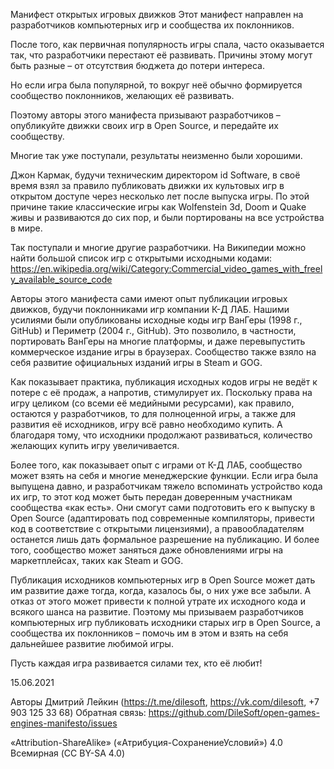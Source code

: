 Манифест открытых игровых движков
Этот манифест направлен на разработчиков компьютерных игр и сообщества их поклонников.

После того, как первичная популярность игры спала, часто оказывается так, что разработчики перестают её развивать. Причины этому могут быть разные – от отсутствия бюджета до потери интереса.

Но если игра была популярной, то вокруг неё обычно формируется сообщество поклонников, желающих её развивать.

Поэтому авторы этого манифеста призывают разработчиков – опубликуйте движки своих игр в Open Source, и передайте их сообществу.

Многие так уже поступали, результаты неизменно были хорошими.

Джон Кармак, будучи техническим директором id Software, в своё время взял за правило публиковать движки их культовых игр в открытом доступе через несколько лет после выпуска игры. По этой причине такие классические игры как Wolfenstein 3d, Doom и Quake живы и развиваются до сих пор, и были портированы на все устройства в мире.

Так поступали и многие другие разработчики. На Википедии можно найти большой список игр с открытыми исходными кодами: https://en.wikipedia.org/wiki/Category:Commercial_video_games_with_freely_available_source_code

Авторы этого манифеста сами имеют опыт публикации игровых движков, будучи поклонниками игр компании К-Д ЛАБ. Нашими усилиями были опубликованы исходные коды игр ВанГеры (1998 г., GitHub) и Периметр (2004 г., GitHub). Это позволило, в частности, портировать ВанГеры на многие платформы, и даже перевыпустить коммерческое издание игры в браузерах. Сообщество также взяло на себя развитие официальных изданий игры в Steam и GOG.

Как показывает практика, публикация исходных кодов игры не ведёт к потере с её продаж, а напротив, стимулирует их. Поскольку права на игру целиком (со всеми её медийными ресурсами), как правило, остаются у разработчиков, то для полноценной игры, а также для развития её исходников, игру всё равно необходимо купить. А благодаря тому, что исходники продолжают развиваться, количество желающих купить игру увеличивается.

Более того, как показывает опыт с играми от К-Д ЛАБ, сообщество может взять на себя и многие менеджерские функции. Если игра была выпущена давно, и разработчикам тяжело вспоминать устройство кода их игр, то этот код может быть передан доверенным участникам сообщества «как есть». Они смогут сами подготовить его к выпуску в Open Source (адаптировать под современные компиляторы, привести код в соответствие с открытыми лицензиями), а правообладателям останется лишь дать формальное разрешение на публикацию. И более того, сообщество может заняться даже обновлениями игры на маркетплейсах, таких как Steam и GOG.

Публикация исходников компьютерных игр в Open Source может дать им развитие даже тогда, когда, казалось бы, о них уже все забыли. А отказ от этого может привести к полной утрате их исходного кода и всякого шанса на развитие. Поэтому мы призываем разработчиков компьютерных игр публиковать исходники старых игр в Open Source, а сообщества их поклонников – помочь им в этом и взять на себя дальнейшее развитие любимой игры.

Пусть каждая игра развивается силами тех, кто её любит!

15.06.2021

Авторы
Дмитрий Лейкин (https://t.me/dilesoft, https://vk.com/dilesoft, +7 903 125 33 68)
Обратная связь: https://github.com/DileSoft/open-games-engines-manifesto/issues

«Attribution-ShareAlike» («Атрибуция-СохранениеУсловий») 4.0 Всемирная (CC BY-SA 4.0)

